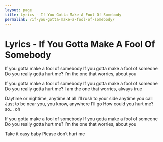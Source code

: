 ```yaml
---
layout: page
title: Lyrics - If You Gotta Make A Fool Of Somebody
permalink: /if-you-gotta-make-a-fool-of-somebody/
---
```


# Lyrics - If You Gotta Make A Fool Of Somebody

If you gotta make a fool of somebody
If you gotta make a fool of someone
Do you really gotta hurt me?
I’m the one that worries, about you

If you gotta make a fool of somebody
If you gotta make a fool of someone
Do you really gotta hurt me?
I am the one that worries, always true

Daytime or nightime, anytime at all
I’ll rush to your side anytime you call
Just to be near you, you know, anywhere I’ll go
How could you hurt me? so… oh

If you gotta make a fool of somebody
If you gotta make a fool of someone
Do you really gotta hurt me?
I’m the one that worries, about you

Take it easy baby
Please don’t hurt me